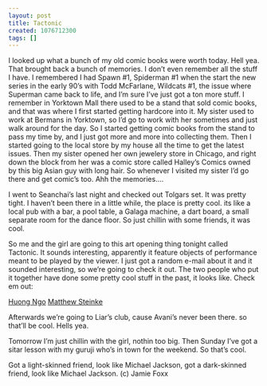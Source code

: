```yaml
---
layout: post
title: Tactonic
created: 1076712300
tags: []
---
```

I looked up what a bunch of my old comic books were worth today. Hell yea. That brought back a bunch of memories. I don’t even remember all the stuff I have. I remembered I had Spawn #1, Spiderman #1 when the start the new series in the early 90’s with Todd McFarlane, Wildcats #1, the issue where Superman came back to life, and I’m sure I’ve just got a ton more stuff. I remember in Yorktown Mall there used to be a stand that sold comic books, and that was where I first started getting hardcore into it. My sister used to work at Bermans in Yorktown, so I’d go to work with her sometimes and just walk around for the day. So I started getting comic books from the stand to pass my time by, and I just got more and more into collecting them. Then I started going to the local store by my house all the time to get the latest issues. Then my sister opened her own jewelery store in Chicago, and right down the block from her was a comic store called Halley’s Comics owned by this big Asian guy with long hair. So whenever I visited my sister I’d go there and get comic’s too. Ahh the memories....

I went to Seanchai’s last night and checked out Tolgars set. It was pretty tight. I haven’t been there in a little while, the place is pretty cool. its like a local pub with a bar, a pool table, a Galaga machine, a dart board, a small separate room for the dance floor. So just chillin with some friends, it was cool.

So me and the girl are going to this art opening thing tonight called Tactonic. It sounds interesting, apparently it feature objects of performance meant to be played by the viewer. I just got a random e-mail about it and it sounded interesting, so we’re going to check it out. The two people who put it together have done some pretty cool stuff in the past, it looks like. Check em out:

[Huong Ngo](http://www.huongngo.com/)
[Matthew Steinke](http://www.matthewsteinke.com/)

Afterwards we’re going to Liar’s club, cause Avani’s never been there. so that’ll be cool. Hells yea.

Tomorrow I’m just chillin with the girl, nothin too big. Then Sunday I’ve got a sitar lesson with my guruji who’s in town for the weekend. So that’s cool.

Got a light-skinned friend, look like Michael Jackson, got a dark-skinned friend, look like Michael Jackson. (c) Jamie Foxx
